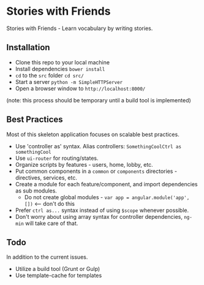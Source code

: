 # Stories with Friends

Stories with Friends - Learn vocabulary by writing stories.

## Installation

* Clone this repo to your local machine
* Install dependencies `bower install`
* `cd` to the `src` folder `cd src/`
* Start a server `python -m SimpleHTTPServer`
* Open a browser window to `http://localhost:8000/`

(note: this process should be temporary until a build tool is implemented)

## Best Practices

Most of this skeleton application focuses on scalable best practices.

* Use 'controller as' syntax. Alias controllers: `SomethingCoolCtrl as somethingCool`
* Use `ui-router` for routing/states.
* Organize scripts by features - users, home, lobby, etc.
* Put common components in a `common` or `components` directories - directives, services, etc.
* Create a module for each feature/component, and import dependencies as sub modules.
  * Do not create global modules - `var app = angular.module('app', [])` <-- don't do this
* Prefer `ctrl as...` syntax instead of using `$scope` whenever possible.
* Don't worry about using array syntax for controller dependencies, `ng-min` will take care of that.

## Todo

In addition to the current issues.

* Utilize a build tool (Grunt or Gulp)
* Use template-cache for templates
